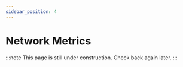 ```yaml
---
sidebar_position: 4
---
```


# Network Metrics

:::note
This page is still under construction. Check back again later.
:::

